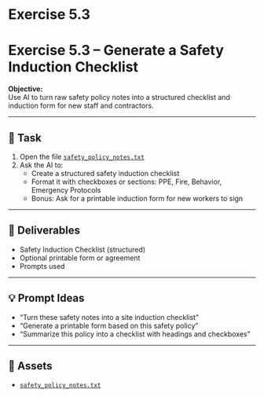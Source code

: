 # Exercise 5.3

# Exercise 5.3 – Generate a Safety Induction Checklist

**Objective:**  
Use AI to turn raw safety policy notes into a structured checklist and induction form for new staff and contractors.

---

## 📝 Task

1. Open the file [`safety_policy_notes.txt`](assets/safety_policy_notes.txt)
2. Ask the AI to:
   - Create a structured safety induction checklist
   - Format it with checkboxes or sections: PPE, Fire, Behavior, Emergency Protocols
   - Bonus: Ask for a printable induction form for new workers to sign

---

## 🎯 Deliverables

- Safety Induction Checklist (structured)
- Optional printable form or agreement
- Prompts used

---

## 💡 Prompt Ideas

- “Turn these safety notes into a site induction checklist”
- “Generate a printable form based on this safety policy”
- “Summarize this policy into a checklist with headings and checkboxes”

---

## 📁 Assets

- [`safety_policy_notes.txt`](assets/safety_policy_notes.txt)
